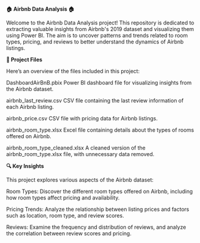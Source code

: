 **🏠 Airbnb Data Analysis 🏠**

Welcome to the Airbnb Data Analysis project! This repository is dedicated to extracting valuable insights from Airbnb's 2019 dataset and visualizing them using Power BI. The aim is to uncover patterns and trends related to room types, pricing, and reviews to better understand the dynamics of Airbnb listings.

**📂 Project Files**

Here’s an overview of the files included in this project:

DashboardAirBnB.pbix
Power BI dashboard file for visualizing insights from the Airbnb dataset.

airbnb_last_review.csv
CSV file containing the last review information of each Airbnb listing.

airbnb_price.csv
CSV file with pricing data for Airbnb listings.

airbnb_room_type.xlsx
Excel file containing details about the types of rooms offered on Airbnb.

airbnb_room_type_cleaned.xlsx
A cleaned version of the airbnb_room_type.xlsx file, with unnecessary data removed.

**🔍 Key Insights**

This project explores various aspects of the Airbnb dataset:

Room Types:
Discover the different room types offered on Airbnb, including how room types affect pricing and availability.

Pricing Trends:
Analyze the relationship between listing prices and factors such as location, room type, and review scores.

Reviews:
Examine the frequency and distribution of reviews, and analyze the correlation between review scores and pricing.

